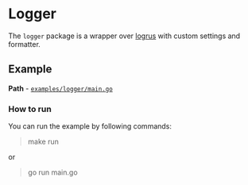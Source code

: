 # Logger  
  
The `logger` package is a wrapper over [logrus](https://github.com/sirupsen/logrus) with custom settings and formatter.

## Example
  
**Path** - [`examples/logger/main.go`](/examples/logger/main.go)  

### How to run  

You can run the example by following commands:

> make run

or 

> go run main.go  
